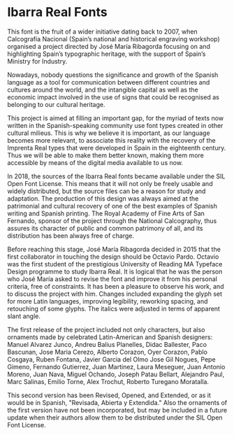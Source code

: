 # Ibarra Real Fonts

This font is the fruit of a wider initiative dating back to 2007, when Calcografía Nacional (Spain’s national and historical engraving workshop) organised a project directed by José María Ribagorda focusing on and highlighting Spain’s typographic heritage, with the support of Spain’s Ministry for Industry.

Nowadays, nobody questions the significance and growth of the Spanish language as a tool for communication between different countries and cultures around the world, and the intangible capital as well as the economic impact involved in the use of signs that could be recognised as belonging to our cultural heritage. 

This project is aimed at filling an important gap, for the myriad of texts now written in the Spanish-speaking community use font types created in other cultural milieus. This is why we believe it is important, as our language becomes more relevant, to associate this reality with the recovery of the Imprenta Real types that were developed in Spain in the eighteenth century. Thus we will be able to make them better known, making them more accessible by means of the digital media available to us now. 

In 2018, the sources of the Ibarra Real fonts became available under the SIL Open Font License. This means that it will not only be freely usable and widely distributed, but the source files can be a reason for study and adaptation. The production of this design was always aimed at the patrimonial and cultural recovery of one of the best examples of Spanish writing and Spanish printing. The Royal Academy of Fine Arts of San Fernando, sponsor of the project through the National Calcography, thus assures its character of public and common patrimony of all, and its distribution has been always free of charge.

Before reaching this stage, José María Ribagorda decided in 2015 that the first collaborator in touching the design should be Octavio Pardo. Octavio was the first student of the prestigious University of Reading MA Typeface Design programme to study Ibarra Real. It is logical that he was the person who José María asked to revise the font and improve it from his personal criteria, free of constraints. It has been a pleasure to observe his work, and to discuss the project with him. Changes included expanding the glyph set for more Latin languages, improving legibility, reworking spacing, and retouching of some glyphs. The italics were adjusted in terms of apparent slant angle. 

The first release of the project included not only characters, but also ornaments made by celebrated Latin-American and Spanish designers: Manuel Alvarez Junco, Andreu Balius Planelles, Didac Ballester, Paco Bascunan, Jose Maria Cerezo, Alberto Corazon, Oyer Corazon, Pablo Cosgaya, Ruben Fontana, Javier Garcia del Olmo Jose Gil Nogues, Pepe Gimeno, Fernando Gutierrez, Juan Martinez, Laura Meseguer, Juan Antonio Moreno, Juan Nava, Miguel Ochando, Joseph Patau Bellart, Alejandro Paul, Marc Salinas, Emilio Torne, Alex Trochut, Roberto Turegano Moratalla. 

This second version has been Revised, Opened, and Extended, or as it would be in Spanish, "Revisada, Abierta y Extendida." Also the ornaments of the first version have not been incorporated, but may be included in a future update when their authors allow them to be distributed under the SIL Open Font License.
